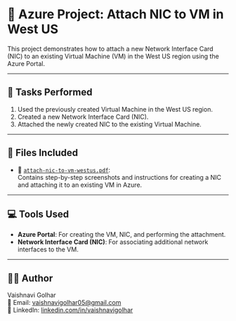 # 📘 Azure Project: Attach NIC to VM in West US

This project demonstrates how to attach a new Network Interface Card (NIC) to an existing Virtual Machine (VM) in the West US region using the Azure Portal.

---

## 📝 Tasks Performed

1. Used the previously created Virtual Machine in the West US region.
2. Created a new Network Interface Card (NIC).
3. Attached the newly created NIC to the existing Virtual Machine.

---

## 📂 Files Included

- 📄 [`attach-nic-to-vm-westus.pdf`](./attach-nic-to-vm-westus.pdf):  
  Contains step-by-step screenshots and instructions for creating a NIC and attaching it to an existing VM in Azure.

---

## 💻 Tools Used

- **Azure Portal**: For creating the VM, NIC, and performing the attachment.
- **Network Interface Card (NIC)**: For associating additional network interfaces to the VM.

---

## 👩‍💻 Author  
Vaishnavi Golhar  
📧 Email: vaishnavigolhar05@gmail.com  
🔗 LinkedIn: [linkedin.com/in/vaishnavigolhar](https://www.linkedin.com/in/vaishnavigolhar)

